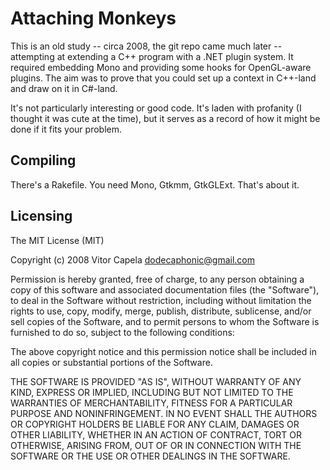 # Attaching Monkeys

This is an old study -- circa 2008, the git repo came much later -- attempting at extending a C++ program with a .NET plugin system. It required embedding Mono and providing some hooks for OpenGL-aware plugins. The aim was to prove that you could set up a context in C++-land and draw on it in C#-land.

It's not particularly interesting or good code. It's laden with profanity (I thought it was cute at the time), but it serves as a record of how it might be done if it fits your problem.

## Compiling

There's a Rakefile. You need Mono, Gtkmm, GtkGLExt. That's about it.

## Licensing

The MIT License (MIT)

Copyright (c) 2008 Vitor Capela <dodecaphonic@gmail.com>

Permission is hereby granted, free of charge, to any person obtaining a copy
of this software and associated documentation files (the "Software"), to deal
in the Software without restriction, including without limitation the rights
to use, copy, modify, merge, publish, distribute, sublicense, and/or sell
copies of the Software, and to permit persons to whom the Software is
furnished to do so, subject to the following conditions:

The above copyright notice and this permission notice shall be included in
all copies or substantial portions of the Software.

THE SOFTWARE IS PROVIDED "AS IS", WITHOUT WARRANTY OF ANY KIND, EXPRESS OR
IMPLIED, INCLUDING BUT NOT LIMITED TO THE WARRANTIES OF MERCHANTABILITY,
FITNESS FOR A PARTICULAR PURPOSE AND NONINFRINGEMENT. IN NO EVENT SHALL THE
AUTHORS OR COPYRIGHT HOLDERS BE LIABLE FOR ANY CLAIM, DAMAGES OR OTHER
LIABILITY, WHETHER IN AN ACTION OF CONTRACT, TORT OR OTHERWISE, ARISING FROM,
OUT OF OR IN CONNECTION WITH THE SOFTWARE OR THE USE OR OTHER DEALINGS IN
THE SOFTWARE.
